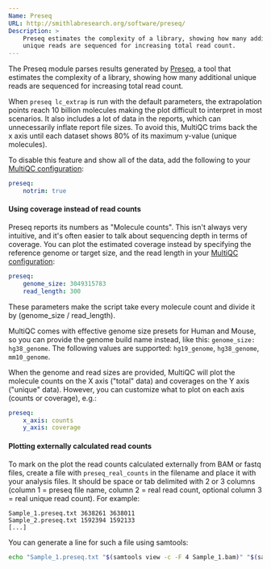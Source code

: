 ```yaml
---
Name: Preseq
URL: http://smithlabresearch.org/software/preseq/
Description: >
    Preseq estimates the complexity of a library, showing how many additional
    unique reads are sequenced for increasing total read count.
---
```


The Preseq module parses results generated by
[Preseq](http://smithlabresearch.org/software/preseq/),
a tool that estimates the complexity of a library, showing how many additional
unique reads are sequenced for increasing total read count.

When `preseq lc_extrap` is run with the default parameters, the extrapolation points 
reach 10 billion molecules making the plot difficult to interpret in most scenarios. 
It also includes a lot of data in the reports, which can unnecessarily inflate report 
file sizes. To avoid this, MultiQC trims back the x axis until each dataset 
shows 80% of its maximum y-value (unique molecules).

To disable this feature and show all of the data, add the following to your
[MultiQC configuration](http://multiqc.info/docs/#configuring-multiqc):
```yaml
preseq:
    notrim: true
```

#### Using coverage instead of read counts

Preseq reports its numbers as "Molecule counts". This isn't always very intuitive, 
and it's often easier to talk about sequencing depth in terms of coverage.
You can plot the estimated coverage instead by specifying the reference genome or target size, 
and the read length in your [MultiQC configuration](http://multiqc.info/docs/#configuring-multiqc):
```yaml
preseq:
    genome_size: 3049315783
    read_length: 300
```
These parameters make the script take every molecule count and divide it by 
(genome_size / read_length).

MultiQC comes with effective genome size presets for Human and Mouse, so you can 
provide the genome build name instead, like this: `genome_size: hg38_genome`. The
following values are supported: `hg19_genome`, `hg38_genome`, `mm10_genome`.

When the genome and read sizes are provided, MultiQC will plot the molecule counts 
on the X axis ("total" data) and coverages on the Y axis ("unique" data). 
However, you can customize what to plot on each axis (counts or coverage), e.g.:
```yaml
preseq:
    x_axis: counts
    y_axis: coverage
```

#### Plotting externally calculated read counts

To mark on the plot the read counts calculated externally from BAM or fastq files, 
create a file with `preseq_real_counts` in the filename and place it with your analysis files. 
It should be space or tab delimited with 2 or 3 columns (column 1 = preseq file name, 
column 2 = real read count, optional column 3 = real unique read count). For example:
```
Sample_1.preseq.txt 3638261 3638011
Sample_2.preseq.txt 1592394 1592133
[...]
```

You can generate a line for such a file using samtools:
```bash
echo "Sample_1.preseq.txt "$(samtools view -c -F 4 Sample_1.bam)" "$(samtools view -c -F 1028 Sample_1.bam)
```
